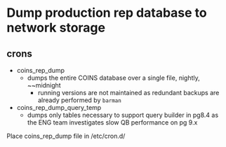 # Dump production rep database to network storage

## crons
- coins_rep_dump
    - dumps the entire COINS database over a single file, nightly, ~~midnight
        - running versions are not maintained as redundant backups are already performed by `barman`
- coins_rep_dump_query_temp
    - dumps only tables necessary to support query builder in pg8.4 as the ENG team investigates slow QB performance on pg 9.x

Place coins_rep_dump file in /etc/cron.d/
